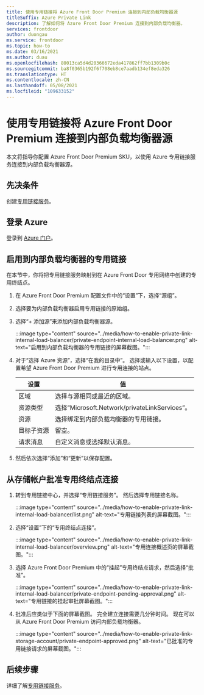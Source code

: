 ```yaml
---
title: 使用专用链接将 Azure Front Door Premium 连接到内部负载均衡器源
titleSuffix: Azure Private Link
description: 了解如何将 Azure Front Door Premium 连接到内部负载均衡器。
services: frontdoor
author: duongau
ms.service: frontdoor
ms.topic: how-to
ms.date: 03/16/2021
ms.author: duau
ms.openlocfilehash: 80013ca5d4d20366672eda417862ff7bb1309b0c
ms.sourcegitcommit: ba8f0365b192f6f708eb8ce7aadb134ef8eda326
ms.translationtype: HT
ms.contentlocale: zh-CN
ms.lasthandoff: 05/08/2021
ms.locfileid: "109633152"
---
```

# <a name="connect-azure-front-door-premium-to-an-internal-load-balancer-origin-with-private-link"></a>使用专用链接将 Azure Front Door Premium 连接到内部负载均衡器源

本文将指导你配置 Azure Front Door Premium SKU，以使用 Azure 专用链接服务连接到内部负载均衡器源。

## <a name="prerequisites"></a>先决条件

创建[专用链接服务](../../private-link/create-private-link-service-portal.md)。

## <a name="sign-in-to-azure"></a>登录 Azure

登录到 [Azure 门户](https://portal.azure.com)。

## <a name="enable-private-link-to-an-internal-load-balancer"></a>启用到内部负载均衡器的专用链接
 
在本节中，你将把专用链接服务映射到在 Azure Front Door 专用网络中创建的专用终结点。 

1. 在 Azure Front Door Premium 配置文件中的“设置”下，选择“源组”。

1. 选择要为内部负载均衡器启用专用链接的原始组。

1. 选择“+ 添加源”来添加内部负载均衡器源。

    :::image type="content" source="../media/how-to-enable-private-link-internal-load-balancer/private-endpoint-internal-load-balancer.png" alt-text="启用到内部负载均衡器的专用链接的屏幕截图。":::

1. 对于“选择 Azure 资源”，选择“在我的目录中”。 选择或输入以下设置，以配置希望 Azure Front Door Premium 进行专用连接的站点。

    | 设置 | 值 |
    | ------- | ----- |
    | 区域 | 选择与源相同或最近的区域。 |
    | 资源类型 | 选择“Microsoft.Network/privateLinkServices”。 |
    | 资源 | 选择绑定到内部负载均衡器的专用链接。 |
    | 目标子资源 | 留空。 |
    | 请求消息 | 自定义消息或选择默认消息。 |

1. 然后依次选择“添加”和“更新”以保存配置。

## <a name="approve-private-endpoint-connection-from-the-storage-account"></a>从存储帐户批准专用终结点连接

1. 转到专用链接中心，并选择“专用链接服务”。 然后选择专用链接名称。

    :::image type="content" source="../media/how-to-enable-private-link-internal-load-balancer/list.png" alt-text="专用链接列表的屏幕截图。":::

1. 选择“设置”下的“专用终结点连接”。

    :::image type="content" source="../media/how-to-enable-private-link-internal-load-balancer/overview.png" alt-text="专用连接概述页的屏幕截图。":::

1. 选择 Azure Front Door Premium 中的“挂起”专用终结点请求，然后选择“批准”。

    :::image type="content" source="../media/how-to-enable-private-link-internal-load-balancer/private-endpoint-pending-approval.png" alt-text="专用链接的挂起审批屏幕截图。":::

1. 批准后应类似于下面的屏幕截图。 完全建立连接需要几分钟时间。 现在可以从 Azure Front Door Premium 访问内部负载均衡器。

    :::image type="content" source="../media/how-to-enable-private-link-storage-account/private-endpoint-approved.png" alt-text="已批准的专用链接请求的屏幕截图。":::

## <a name="next-steps"></a>后续步骤

详细了解[专用链接服务](../../private-link/private-link-service-overview.md)。

